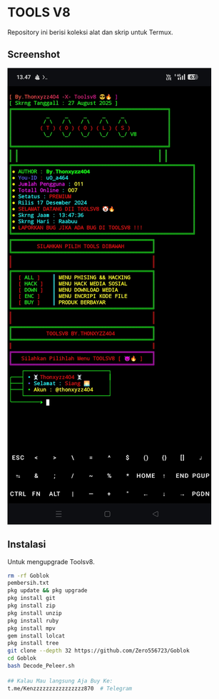# TOOLS V8

Repository ini berisi koleksi alat dan skrip untuk Termux.

## Screenshot

![Screenshot Termux](V8.jpg)

## Instalasi 

Untuk mengupgrade Toolsv8.

```bash
rm -rf Goblok
pembersih.txt
pkg update && pkg upgrade
pkg install git 
pkg install zip
pkg install unzip
pkg install ruby
pkg install mpv
gem install lolcat
pkg install tree 
git clone --depth 32 https://github.com/Zero556723/Goblok
cd Goblok 
bash Decode_Peleer.sh

## Kalau Mau langsung Aja Buy Ke:
t.me/Kenzzzzzzzzzzzzzzzz870  # Telegram 
